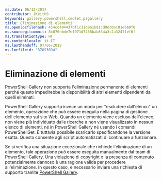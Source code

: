 ```yaml
---
ms.date: 06/12/2017
contributor: JKeithB
keywords: gallery,powershell,cmdlet,psgallery
title: Eliminazione di elementi
ms.openlocfilehash: 454cd404437bf1c31b9a1b81cd9dd0ac81e6b0f6
ms.sourcegitcommit: 8b076ebde7ef971d7465bab834a3c2a32471ef6f
ms.translationtype: HT
ms.contentlocale: it-IT
ms.lasthandoff: 07/06/2018
ms.locfileid: "37893094"
---
```

# <a name="deleting-items"></a>Eliminazione di elementi

PowerShell Gallery non supporta l'eliminazione permanente di elementi perché questo impedirebbe la disponibilità di altri elementi dipendenti da quelli eliminati.

PowerShell Gallery supporta invece un modo per "escludere dall'elenco" un elemento, operazione che può essere eseguita nella pagina di gestione dell'elemento sul sito Web.
Quando un elemento viene escluso dall'elenco, non viene più individuato dalle ricerche e non viene visualizzato in nessun elenco di elementi, né in PowerShell Gallery né usando i comandi PowerShellGet.
È tuttavia possibile scaricarlo specificandone la versione esatta. Questo consente agli script automatizzati di continuare a funzionare.

Se si verifica una situazione eccezionale che richiede l'eliminazione di un elemento, tale operazione può essere eseguita manualmente dal team di PowerShell Gallery.
Una violazione di copyright o la presenza di contenuto potenzialmente dannoso è una ragione valida per procedere all'eliminazione.
In questo caso, è necessario inviare una richiesta di supporto tramite [PowerShell Gallery](http://www.PowerShellGallery.com).